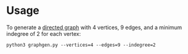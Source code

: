 
Usage
=====

To generate a [directed graph](https://en.wikipedia.org/wiki/Directed_graph) with 4 vertices, 9 edges, and a minimum indegree of 2 for each vertex:

```
python3 graphgen.py --vertices=4 --edges=9 --indegree=2
```


